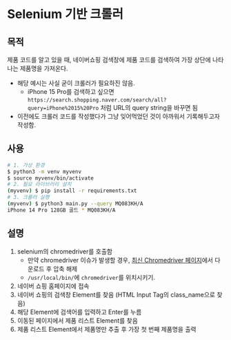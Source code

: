 # Selenium 기반 크롤러

## 목적
제품 코드를 알고 있을 때, 네이버쇼핑 검색창에 제품 코드를 검색하여 가장 상단에 나타나는 제품명을 가져온다.
- 해당 예시는 사실 굳이 크롤러가 필요하진 않음.
    - iPhone 15 Pro를 검색하고 싶으면 `https://search.shopping.naver.com/search/all?query=iPhone%2015%20Pro` 처럼 URL의 query string을 바꾸면 됨
- 이전에도 크롤러 코드를 작성했다가 그냥 잊어먹었던 것이 아까워서 기록해두고자 작성함.

## 사용

```bash
# 1. 가상 환경 
$ python3 -m venv myvenv
$ source myvenv/bin/activate
# 2. 필요 라이브러리 설치
(myvenv) $ pip install -r requirements.txt
# 3. 크롤러 실행
(myvenv) $ python3 main.py --query MQ083KH/A
iPhone 14 Pro 128GB 골드 * MQ083KH/A
```

## 설명
1. selenium의 chromedriver를 호출함
    - 만약 chromedriver 이슈가 발생할 경우, [최신 Chromedriver 페이지](https://googlechromelabs.github.io/chrome-for-testing/#stable)에서 다운로드 후 압축 해제
    - `/usr/local/bin/`에 `chromedriver`를 위치시키기.
2. 네이버 쇼핑 홈페이지에 접속
3. 네이버 쇼핑의 검색창 Element를 찾음 (HTML Input Tag의 class_name으로 찾음)
4. 해당 Element에 검색어를 입력하고 Enter를 누름
5. 이동된 페이지에서 제품 리스트 Element를 찾음
6. 제품 리스트 Element에서 제품명만 추출 후 가장 첫 번째 제품명을 출력
